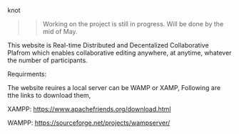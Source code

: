 knot
>>Working on the project is still in progress.
>>Will be done by the mid of May.

This website is Real-time Distributed and Decentalized Collaborative Plafrom which enables collaborative editing anywhere, at anytime, whatever the number of participants.

Requirments:

The website reuires a local server can be WAMP or XAMP, Following are tthe links to download them,

XAMPP:
https://www.apachefriends.org/download.html

WAMPP:
https://sourceforge.net/projects/wampserver/

